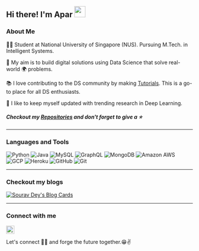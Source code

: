 ## Hi there! I'm Apar <img src="https://raw.githubusercontent.com/MartinHeinz/MartinHeinz/master/wave.gif" width="30px">

### About Me
👨‍🎓 Student at National University of Singapore (NUS). Pursuing M.Tech. in Intelligent Systems.

🎯 My aim is to build digital solutions using Data Science that solve real-world 🌍 problems. 

📚 I love contributing to the DS community by making [Tutorials](https://apargarg99.github.io/Tutorials). This is a go-to place for all DS enthusiasts.

🌱 I like to keep myself updated with trending research in Deep Learning.
 

#### *Checkout my <a href="https://github.com/AparGarg99?tab=repositories">Repositories</a> and don't forget to give a :star:*

---
### Languages and Tools

![Python](https://img.shields.io/badge/-Python-black?style=flat&logo=python&logoColor=white)
![Java](https://img.shields.io/badge/-java-E34A86?style=flat-square&logo=java&logoColor=white)
![MySQL](https://img.shields.io/badge/-MySQL-black?style=flat-square&logo=mysql&logoColor=FFFFFF)
![GraphQL](https://img.shields.io/badge/-GraphQL-e535ab?style=flat&logo=graphql&logoColor=FFFFFF)
![MongoDB](https://img.shields.io/badge/-MongoDB-4DB33D?style=flat&logo=mongodb&logoColor=FFFFFF)
![Amazon AWS](https://img.shields.io/badge/Amazon%20AWS-232F3E?style=flat-square&logo=amazon-aws)
![GCP](https://img.shields.io/badge/Google%20Cloud-black?style=flat-square&logo=google-cloud&logoColor=white)
![Heroku](http://img.shields.io/badge/-Heroku-430098?style=flat&logo=heroku&logoColor=white)
![GitHub](https://img.shields.io/badge/-GitHub-181717?style=flat-square&logo=github&logoColor=FFFFFF)
![Git](http://img.shields.io/badge/-Git-F1502F?style=flat&logo=git&logoColor=FFFFFF)

---
### Checkout my blogs
[![Sourav Dey's Blog Cards](https://github-cards-external-blogs.souravdey777.vercel.app/getMediumBlogs?username=@apargarg99&type=horizontal&limit=2)](https://medium.com/@apargarg99)

---
### Connect with me
[<img align="left" alt="AparGarg99 | LinkedIn" width="22px" src="https://cdn.jsdelivr.net/npm/simple-icons@v3/icons/linkedin.svg" />][linkedin]

[linkedin]: https://www.linkedin.com/in/apargarg99/

<br/><br/>
Let's connect 👨‍💻 and forge the future together.😁✌
